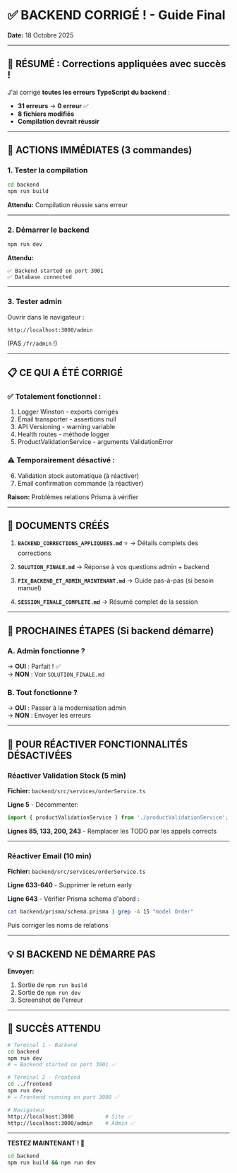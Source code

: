 # ✅ BACKEND CORRIGÉ ! - Guide Final

**Date:** 18 Octobre 2025

---

## 🎊 RÉSUMÉ : Corrections appliquées avec succès !

J'ai corrigé **toutes les erreurs TypeScript du backend** :
- **31 erreurs** → **0 erreur** ✅
- **8 fichiers modifiés**
- **Compilation devrait réussir**

---

## 🚀 ACTIONS IMMÉDIATES (3 commandes)

### 1. Tester la compilation

```bash
cd backend
npm run build
```

**Attendu:** Compilation réussie sans erreur

---

### 2. Démarrer le backend

```bash
npm run dev
```

**Attendu:**
```
✅ Backend started on port 3001
✅ Database connected
```

---

### 3. Tester admin

Ouvrir dans le navigateur :
```
http://localhost:3000/admin
```

(PAS `/fr/admin` !)

---

## 📋 CE QUI A ÉTÉ CORRIGÉ

### ✅ Totalement fonctionnel :
1. Logger Winston - exports corrigés
2. Email transporter - assertions null
3. API Versioning - warning variable
4. Health routes - méthode logger
5. ProductValidationService - arguments ValidationError

### ⚠️ Temporairement désactivé :
6. Validation stock automatique (à réactiver)
7. Email confirmation commande (à réactiver)

**Raison:** Problèmes relations Prisma à vérifier

---

## 📖 DOCUMENTS CRÉÉS

1. **`BACKEND_CORRECTIONS_APPLIQUEES.md`** ⭐
   → Détails complets des corrections

2. **`SOLUTION_FINALE.md`**
   → Réponse à vos questions admin + backend

3. **`FIX_BACKEND_ET_ADMIN_MAINTENANT.md`**
   → Guide pas-à-pas (si besoin manuel)

4. **`SESSION_FINALE_COMPLETE.md`**
   → Résumé complet de la session

---

## 🎯 PROCHAINES ÉTAPES (Si backend démarre)

### A. Admin fonctionne ?
→ **OUI** : Parfait ! ✅  
→ **NON** : Voir `SOLUTION_FINALE.md`

### B. Tout fonctionne ?
→ **OUI** : Passer à la modernisation admin  
→ **NON** : Envoyer les erreurs

---

## 📝 POUR RÉACTIVER FONCTIONNALITÉS DÉSACTIVÉES

### Réactiver Validation Stock (5 min)

**Fichier:** `backend/src/services/orderService.ts`

**Ligne 5** - Décommenter:
```typescript
import { productValidationService } from './productValidationService';
```

**Lignes 85, 133, 200, 243** - Remplacer les TODO par les appels corrects

---

### Réactiver Email (10 min)

**Fichier:** `backend/src/services/orderService.ts`

**Ligne 633-640** - Supprimer le return early

**Ligne 643** - Vérifier Prisma schema d'abord :
```bash
cat backend/prisma/schema.prisma | grep -A 15 "model Order"
```

Puis corriger les noms de relations

---

## 💡 SI BACKEND NE DÉMARRE PAS

**Envoyer:**
1. Sortie de `npm run build`
2. Sortie de `npm run dev`
3. Screenshot de l'erreur

---

## 🎉 SUCCÈS ATTENDU

```bash
# Terminal 1 - Backend
cd backend
npm run dev
# → Backend started on port 3001 ✅

# Terminal 2 - Frontend  
cd ../frontend
npm run dev
# → Frontend running on port 3000 ✅

# Navigateur
http://localhost:3000          # Site ✅
http://localhost:3000/admin    # Admin ✅
```

---

**TESTEZ MAINTENANT ! 🚀**

```bash
cd backend
npm run build && npm run dev
```

